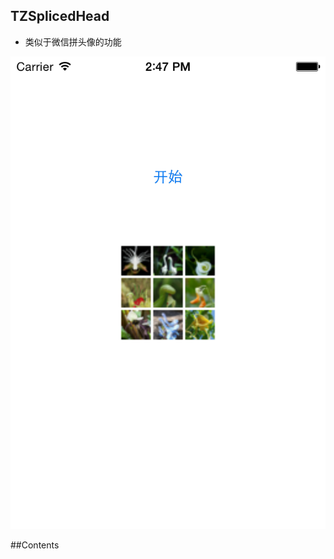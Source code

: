 ## TZSplicedHead
 * 类似于微信拼头像的功能
 
 ![(logo)](https://raw.githubusercontent.com/TZZhan/TZSplicedHead/master/show.png)
 
##Contents
 